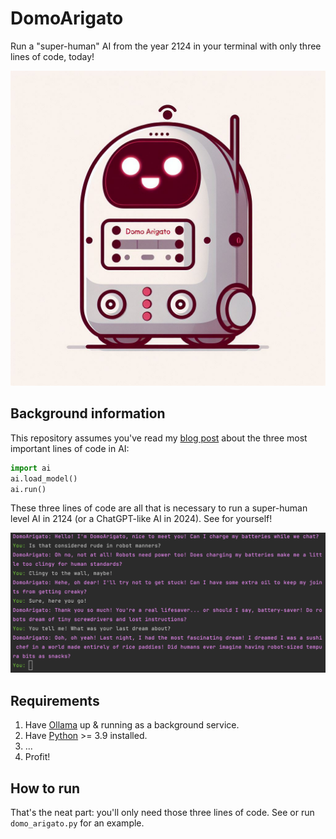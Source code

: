 # DomoArigato

Run a "super-human" AI from the year 2124 in your terminal with only three lines of code, today!

![DomoArigato cutesy profile picture](DomoArigato.jpeg)

## Background information

This repository assumes you've read
my [blog post](https://blog.greenpants.net/heres-all-code-necessary-to-run-a-super-human-ai-from-the-year-2124/)
about the three most important lines of code in AI:

```py
import ai
ai.load_model()
ai.run()
```

These three lines of code are all that is necessary to run a super-human level AI in 2124 (or a ChatGPT-like AI in
2024). See for yourself!

![DomoArigato chat example](DomoArigato.png)

## Requirements

1. Have [Ollama](https://ollama.com) up & running as a background service.
2. Have [Python](https://www.python.org) >= 3.9 installed.
3. ...
4. Profit!

## How to run

That's the neat part: you'll only need those three lines of code. See or run `domo_arigato.py` for an example.
